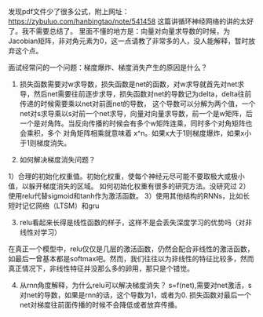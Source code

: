 
发现pdf文件少了很多公式，附上网址： https://zybuluo.com/hanbingtao/note/541458
这篇讲循环神经网络的讲的太好了。我不需要总结了。
里面不懂的地方是：向量对向量求导数的时候，为Jacobian矩阵，非对角元素为0，这一点请教了非常多的人，没人能解释，暂时放弃这个点。

面试经常问的一个问题：梯度爆炸、梯度消失产生的原因是什么？

1. 损失函数需要对w求导数，损失函数是net的函数，对w求导就首先对net求导，然后net需要往前逐步求导，损失函数对net的导数记为delta，delta往前传递的时候需要乘以net对前面net的导数，
这个导数可以分解为两个值，一个net对s求导乘以s对前一个net求导，向量对向量求导数，前一个是w矩阵，后一个是对角阵。当反向传播的时候会有多个w矩阵连乘，同时多个对角矩阵也会乘积，多个
对角矩阵相乘就意味着 x^n。如果x大于1则梯度爆炸，如果x小于1则梯度消失。

2. 如何解决梯度消失问题？

1）合理的初始化权重值。初始化权重，使每个神经元尽可能不要取极大或极小值，以躲开梯度消失的区域。  如何初始化权重有很多的研究方法。没研究过
2）使用relu代替sigmoid和tanh作为激活函数。
3）使用其他结构的RNNs，比如长短时记忆网络（LTSM）和gru

3. relu看起来长得是线性函数的样子，这样不是会丢失深度学习的优势吗（对非线性对学习）

在真正一个模型中，relu仅仅是几层的激活函数，仍然会配合非线性的激活函数，如最后一曾基本都是softmax吧。然而，我们往往以为非线性的特征比较多，然而真正情况下，非线性特征并没那么多的卵用，那只是个错觉。

4. 从rnn角度解释，为什么relu可以解决梯度消失？
   s=f(net),需要对net激活，s对net的导数，如果是rnn的话，这个导数为1，或者为0. 损失函数对最后一个net对梯度往前面传播的时候不会降低或者放弃传播。